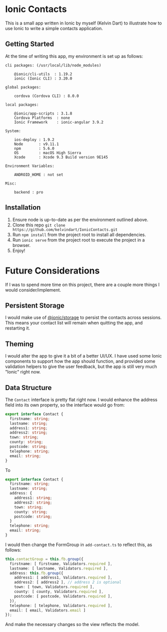 # Ionic Contacts

This is a small app written in Ionic by myself (Kelvin Dart) to illustrate how to use Ionic to write a simple contacts application.

## Getting Started

At the time of writing this app, my environment is set up as follows:

```
cli packages: (/usr/local/lib/node_modules)

    @ionic/cli-utils  : 1.19.2
    ionic (Ionic CLI) : 3.20.0

global packages:

    cordova (Cordova CLI) : 8.0.0 

local packages:

    @ionic/app-scripts : 3.1.8
    Cordova Platforms  : none
    Ionic Framework    : ionic-angular 3.9.2

System:

    ios-deploy : 1.9.2 
    Node       : v9.11.1
    npm        : 5.6.0 
    OS         : macOS High Sierra
    Xcode      : Xcode 9.3 Build version 9E145 

Environment Variables:

    ANDROID_HOME : not set

Misc:

    backend : pro
```

## Installation
1. Ensure node is up-to-date as per the environment outlined above.
2. Clone this repo `git clone https://github.com/kelvindart/IonicContacts.git`
3. Run `npm install` from the project root to install all dependencies.
4. Run `ionic serve` from the project root to execute the project in a browser.
5. Enjoy!

# Future Considerations
If I was to spend more time on this project, there are a couple more things I would consider/implement.

## Persistent Storage
I would make use of [@ionic/storage](https://ionicframework.com/docs/storage/) to persist the contacts across sessions. 
This means your contact list will remain when quitting the app, and restarting it.

## Theming
I would alter the app to give it a bit of a better UI/UX. I have used some Ionic components to support how the app
should function, and provided some validation helpers to give the user feedback, but the app is still very much "Ionic"
right now.

## Data Structure
The `Contact` interface is pretty flat right now. I would enhance the address field into its own property, so the interface would go from:

```typescript
export interface Contact {
  firstname: string;
  lastname: string;
  address1: string;
  address2: string;
  town: string;
  county: string;
  postcode: string;
  telephone: string;
  email: string;
}
```

To

```typescript
export interface Contact {
  firstname: string;
  lastname: string;
  address: {
    address1: string;
    address2: string;
    town: string;
    county: string;
    postcode: string;
  }
  telephone: string;
  email: string;
}
```

I would then change the FormGroup in `add-contact.ts` to reflect this, as follows:

```typescript
this.contactGroup = this.fb.group({
  firstname: [ firstname, Validators.required ],
  lastname: [ lastname, Validators.required ],
  address: this.fb.group({
    address1: [ address1, Validators.required ],
    address2: [ address2 ], // address 2 is optional
    town: [ town, Validators.required ],
    county: [ county, Validators.required ],
    postcode: [ postcode, Validators.required ],
  }),
  telephone: [ telephone, Validators.required ],
  email: [ email, Validators.email ]
});
```

And make the necessary changes so the view reflects the model.
